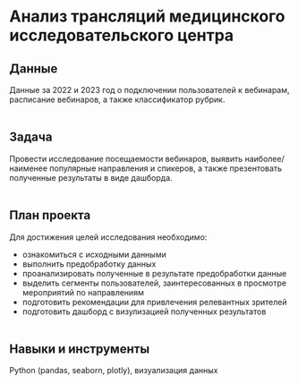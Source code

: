 # Анализ трансляций медицинского исследовательского центра<br>

## Данные

Данные за 2022 и 2023 год о подключении пользователей к вебинарам, расписание вебинаров, а также классификатор рубрик.<br><br>

## Задача

Провести исследование посещаемости вебинаров, выявить наиболее/наименее популярные направления и спикеров, а также презентовать полученные результаты в виде дашборда.<br><br>

## План проекта

Для достижения целей исследования необходимо:
- ознакомиться с исходными данными
- выполнить предобработку данных
- проанализировать полученные в результате предобработки данные
- выделить сегменты пользователей, заинтересованных в просмотре мероприятий по направлениям
- подготовить рекомендации для привлечения релевантных зрителей
- подготовить дашборд с визулизацией полученных результатов<br><br>

## Навыки и инструменты
Python (pandas, seaborn, plotly), визуализация данных